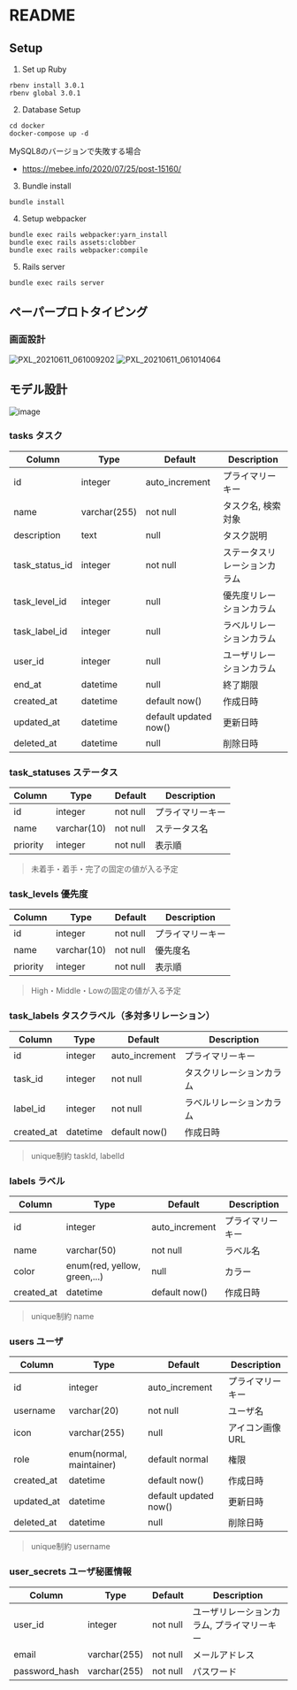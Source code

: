 # README

## Setup


1. Set up Ruby

```
rbenv install 3.0.1
rbenv global 3.0.1
```

2. Database Setup

```
cd docker
docker-compose up -d
```

MySQL8のバージョンで失敗する場合

- https://mebee.info/2020/07/25/post-15160/


3. Bundle install

```
bundle install
```

4. Setup webpacker

```
bundle exec rails webpacker:yarn_install
bundle exec rails assets:clobber
bundle exec rails webpacker:compile
```

5. Rails server

```
bundle exec rails server
```

## ペーパープロトタイピング

### 画面設計

![PXL_20210611_061009202](https://user-images.githubusercontent.com/85146460/121640279-af678880-cac8-11eb-95f5-55deba179cd2.jpg)
![PXL_20210611_061014064](https://user-images.githubusercontent.com/85146460/121640302-b393a600-cac8-11eb-9ee4-bc5a2666d626.jpg)

## モデル設計

![image](https://user-images.githubusercontent.com/85146460/121843649-a28fa280-cd1d-11eb-95d9-eaea1972f9b9.png)

### tasks タスク

|  Column  |  Type  | Default  |  Description  |
| ---- | ---- | ---- | ---- |
|  id  |  integer  | auto_increment | プライマリーキー |
|  name  |  varchar(255)  | not null  | タスク名, 検索対象 |
|  description  |  text  | null | タスク説明 |
|  task_status_id  |  integer  | not null | ステータスリレーションカラム |
|  task_level_id  |  integer  | null | 優先度リレーションカラム |
|  task_label_id  |  integer | null  | ラベルリレーションカラム |
|  user_id  |  integer | null  | ユーザリレーションカラム |
|  end_at  |  datetime  | null  | 終了期限 |
|  created_at  |  datetime | default now() | 作成日時 |
|  updated_at  |  datetime | default updated now() | 更新日時 |
|  deleted_at  |  datetime  | null  | 削除日時 |

### task_statuses ステータス

|  Column  |  Type  | Default  |  Description  |
| ---- | ---- | ---- | ---- |
|  id  |  integer  | not null | プライマリーキー |
|  name  |  varchar(10)  | not null | ステータス名 |
|  priority  |  integer  | not null | 表示順 |

> 未着手・着手・完了の固定の値が入る予定

### task_levels 優先度

|  Column  |  Type  | Default  |  Description  |
| ---- | ---- | ---- | ---- |
|  id  |  integer  | not null | プライマリーキー |
|  name  |  varchar(10)  | not null | 優先度名 |
|  priority  |  integer  | not null | 表示順 |

> High・Middle・Lowの固定の値が入る予定

### task_labels タスクラベル（多対多リレーション）

|  Column  |  Type  | Default  |  Description  |
| ---- | ---- | ---- | ---- |
|  id  |  integer  | auto_increment | プライマリーキー |
|  task_id  |  integer  | not null | タスクリレーションカラム |
|  label_id  |  integer  | not null | ラベルリレーションカラム |
|  created_at  |  datetime | default now() | 作成日時 |

> unique制約 taskId, labelId

### labels ラベル

|  Column  |  Type  | Default  |  Description  |
| ---- | ---- | ---- | ---- |
|  id  |  integer  | auto_increment | プライマリーキー |
|  name  |  varchar(50)  | not null | ラベル名 |
|  color  |  enum(red, yellow, green,...)  | null | カラー |
|  created_at  |  datetime | default now() | 作成日時 |

> unique制約 name

### users ユーザ

|  Column  |  Type  | Default  |  Description  |
| ---- | ---- | ---- | ---- |
|  id  |  integer  | auto_increment | プライマリーキー |
|  username  |  varchar(20)  | not null | ユーザ名 |
|  icon  |  varchar(255)  | null | アイコン画像URL |
|  role  |  enum(normal, maintainer)  | default normal | 権限 |
|  created_at  |  datetime | default now() | 作成日時 |
|  updated_at  |  datetime | default updated now() | 更新日時 |
|  deleted_at  |  datetime  | null  | 削除日時 |

> unique制約 username

### user_secrets ユーザ秘匿情報

|  Column  |  Type  | Default  |  Description  |
| ---- | ---- | ---- | ---- |
|  user_id  |  integer  | not null | ユーザリレーションカラム, プライマリーキー |
|  email  |  varchar(255)  | not null | メールアドレス |
|  password_hash  |  varchar(255)  | not null | パスワード |
